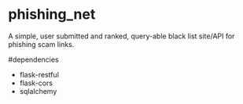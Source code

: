 # phishing_net
A simple, user submitted and ranked, query-able black list site/API for phishing scam links.

#dependencies
- flask-restful
- flask-cors
- sqlalchemy
